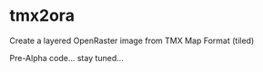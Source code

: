 tmx2ora
=======

Create a layered OpenRaster image from TMX Map Format (tiled)


Pre-Alpha code... stay tuned...
